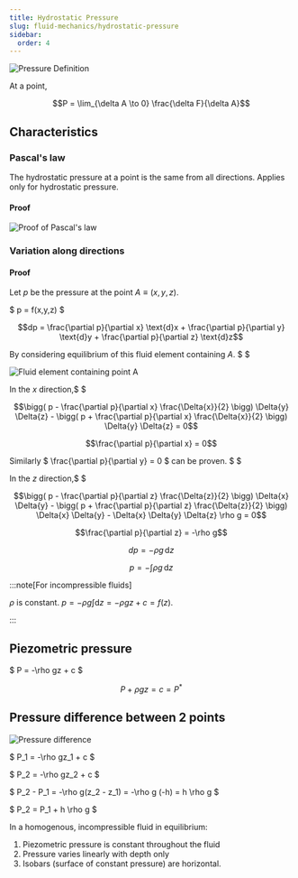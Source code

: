 ```yaml
---
title: Hydrostatic Pressure
slug: fluid-mechanics/hydrostatic-pressure
sidebar:
  order: 4
---
```


![Pressure Definition](/fluids/pressure-definition.png)

At a point,

```math
P = \lim_{\delta A \to 0} \frac{\delta F}{\delta A}
```

## Characteristics

### Pascal's law

The hydrostatic pressure at a point is the same from all directions. Applies
only for hydrostatic pressure.

#### Proof

![Proof of Pascal's law](/fluids/pascal-law-proof.png)

### Variation along directions

#### Proof

Let $p$ be the pressure at the point $A\equiv (x,y,z)$.

$ p = f(x,y,z) $

```math
dp =
\frac{\partial p}{\partial x} \text{d}x
+
\frac{\partial p}{\partial y} \text{d}y
+
\frac{\partial p}{\partial z} \text{d}z
```

By considering equilibrium of this fluid element containing $A$. $ $

![Fluid element containing point A](/fluids/fluid-element-containing-a.png)

In the $x$ direction,$ $

```math
\bigg(
	p -
	\frac{\partial p}{\partial x} \frac{\Delta{x}}{2}
\bigg)
\Delta{y}
\Delta{z}
-
\bigg(
	p +
	\frac{\partial p}{\partial x} \frac{\Delta{x}}{2}
\bigg)
\Delta{y}
\Delta{z}

= 0
```

```math
\frac{\partial p}{\partial x} = 0
```

Similarly $ \frac{\partial p}{\partial y} = 0 $ can be proven. $ $

In the $z$ direction,$ $

```math
\bigg(
	p -
	\frac{\partial p}{\partial z} \frac{\Delta{z}}{2}
\bigg)
\Delta{x}
\Delta{y}
-
\bigg(
	p +
	\frac{\partial p}{\partial z} \frac{\Delta{z}}{2}
\bigg)
\Delta{x}
\Delta{y}

-
\Delta{x}
\Delta{y}
\Delta{z}
\rho
g

= 0
```

```math
\frac{\partial p}{\partial z} = -\rho g
```

```math
dp = -\rho g\,\text{d}z
```

```math
p = -\int{\rho g\,\text{d}z}
```

:::note[For incompressible fluids]

$\rho$ is constant. $p = -\rho g\int{\text{d}z} = -\rho gz + c = f(z)$.

:::

## Piezometric pressure

$ P = -\rho gz + c $

```math
P + \rho gz = c = P^{*}
```

## Pressure difference between 2 points

![Pressure difference](/fluids/pressure-difference.png)

$ P_1 = -\rho gz_1 + c $

$ P_2 = -\rho gz_2 + c $

$ P_2 - P_1 = -\rho g(z_2 - z_1) = -\rho g (-h) = h \rho g $

$ P_2 = P_1 + h \rho g $

In a homogenous, incompressible fluid in equilibrium:

1. Piezometric pressure is constant throughout the fluid
2. Pressure varies linearly with depth only
3. Isobars (surface of constant pressure) are horizontal.
